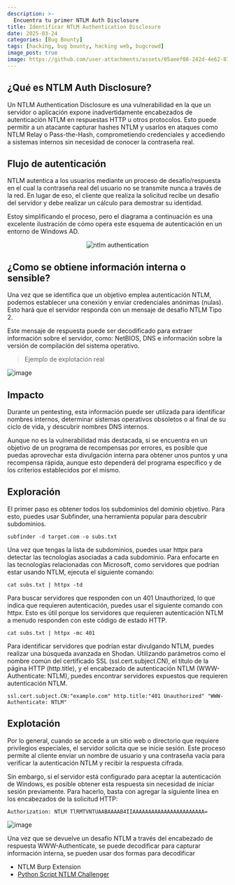 ```yaml
---
description: >-
  Encuentra tu primer NTLM Auth Disclosure
title: Identificar NTLM Authentication Disclosure
date: 2025-03-24
categories: [Bug Bounty]
tags: [hacking, bug bounty, hacking web, bugcrowd]
image_post: true
image: https://github.com/user-attachments/assets/05aeef08-242d-4e62-874d-762a34c5c4af
---
```


## ¿Qué es NTLM Auth Disclosure?

Un NTLM Authentication Disclosure es una vulnerabilidad en la que un servidor o aplicación expone inadvertidamente encabezados de autenticación NTLM en respuestas HTTP u otros protocolos. Esto puede permitir a un atacante capturar hashes NTLM y usarlos en ataques como NTLM Relay o Pass-the-Hash, comprometiendo credenciales y accediendo a sistemas internos sin necesidad de conocer la contraseña real.

## Flujo de autenticación

NTLM autentica a los usuarios mediante un proceso de desafío/respuesta en el cual la contraseña real del usuario no se transmite nunca a través de la red. En lugar de eso, el cliente que realiza la solicitud recibe un desafío del servidor y debe realizar un cálculo para demostrar su identidad.

Estoy simplificando el proceso, pero el diagrama a continuación es una excelente ilustración de cómo opera este esquema de autenticación en un entorno de Windows AD.


<div align="center">
  <img src="https://github.com/user-attachments/assets/732c1ee4-5665-4e54-a0f3-566ea981b993" alt="ntlm authentication">
</div>


## ¿Como se obtiene información interna o sensible?

Una vez que se identifica que un objetivo emplea autenticación NTLM, podemos establecer una conexión y enviar credenciales anónimas (nulas). Esto hará que el servidor responda con un mensaje de desafío NTLM Tipo 2.

Este mensaje de respuesta puede ser decodificado para extraer información sobre el servidor, como: NetBIOS, DNS e información sobre la versión de compilación del sistema operativo.

> Ejemplo de explotación real

![image](https://github.com/user-attachments/assets/46efd4ad-4cb2-411e-996a-3b4a61807f96)

## Impacto

Durante un pentesting, esta información puede ser utilizada para identificar nombres internos, determinar sistemas operativos obsoletos o al final de su ciclo de vida, y descubrir nombres DNS internos.

Aunque no es la vulnerabilidad más destacada, si se encuentra en un objetivo de un programa de recompensas por errores, es posible que puedas aprovechar esta divulgación interna para obtener unos puntos y una recompensa rápida, aunque esto dependerá del programa específico y de los criterios establecidos por el mismo.

## Exploración

El primer paso es obtener todos los subdominios del dominio objetivo. Para esto, puedes usar Subfinder, una herramienta popular para descubrir subdominios.

```
subfinder -d target.com -o subs.txt
```

Una vez que tengas la lista de subdominios, puedes usar httpx para detectar las tecnologías asociadas a cada subdominio. Para enfocarte en las tecnologías relacionadas con Microsoft, como servidores que podrían estar usando NTLM, ejecuta el siguiente comando:

```
cat subs.txt | httpx -td
```

Para buscar servidores que responden con un 401 Unauthorized, lo que indica que requieren autenticación, puedes usar el siguiente comando con httpx. Esto es útil porque los servidores que requieren autenticación NTLM a menudo responden con este código de estado HTTP.

```
cat subs.txt | httpx -mc 401
```

Para identificar servidores que podrían estar divulgando NTLM, puedes realizar una búsqueda avanzada en Shodan. Utilizando parámetros como el nombre común del certificado SSL (ssl.cert.subject.CN), el título de la página HTTP (http.title), y el encabezado de autenticación NTLM (WWW-Authenticate: NTLM), puedes encontrar servidores expuestos que requieren autenticación NTLM.

```
ssl.cert.subject.CN:"example.com" http.title:"401 Unauthorized" "WWW-Authenticate: NTLM"
```

## Explotación

Por lo general, cuando se accede a un sitio web o directorio que requiere privilegios especiales, el servidor solicita que se inicie sesión. Este proceso permite al cliente enviar un nombre de usuario y una contraseña vacía para verificar la autenticación NTLM y recibir la respuesta cifrada.

Sin embargo, si el servidor está configurado para aceptar la autenticación de Windows, es posible obtener esta respuesta sin necesidad de iniciar sesión previamente. Para hacerlo, basta con agregar la siguiente línea en los encabezados de la solicitud HTTP:

```
Authorization: NTLM TlRMTVNTUAABAAAAB4IIAAAAAAAAAAAAAAAAAAAAAAA=
```

![image](https://github.com/user-attachments/assets/08453059-bc94-4104-b3a5-cf2acac96e02)

Una vez que se devuelve un desafío NTLM a través del encabezado de respuesta WWW-Authenticate, se puede decodificar para capturar información interna, se pueden usar dos formas para decodificar

* NTLM Burp Extension
* [Python Script NTLM Challenger](https://github.com/nopfor/ntlm_challenger)
